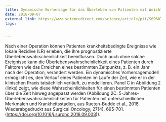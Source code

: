 ```yaml
---
title: Dynamische Vorhersage für das Überleben von Patienten mit Weichteilsarkom
date: 2018-09-07
external_link: https://www.sciencedirect.com/science/article/pii/S0960740418302263?via%3Dihub
tags: 


---
```




Nach einer Operation können Patienten krankheitsbedingte Ereignisse wie lokale Rezidive (LR) erleben, die ihre prognostizierte Überlebenswahrscheinlichkeit beeinflussen. Doch auch ohne solche Ereignisse kann die Überlebenswahrscheinlichkeit eines Patienten durch Faktoren wie das Erreichen eines bestimmten Zeitpunkts, z. B. ein Jahr nach der Operation, verändert werden. Ein dynamisches Vorhersagemodell ermöglicht es, den Verlauf eines Patienten im Laufe der Zeit, wie er in der klinischen Praxis tatsächlich verläuft, zu modellieren. Panel C in Abbildung 2 (links) zeigt, wie diese Wahrscheinlichkeiten für einen bestimmten Patienten über die Zeit hinweg angepasst werden (Abbildung 2C. 5-Jahres-Überlebenswahrscheinlichkeiten für Patienten mit unterschiedlichen Merkmalen und Krankheitsstadien, aus Rueten-Budde et al., 2018. Wiederabgedruckt aus Surgical Oncology, 27(4), 695-701. (https://doi.org/10.1016/j.suronc.2018.09.003)).


<!--more-->
